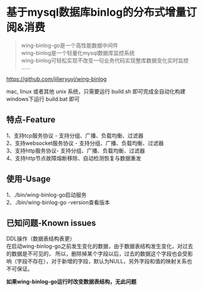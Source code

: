 基于mysql数据库binlog的分布式增量订阅&消费
====
>wing-binlog-go是一个高性能数据中间件    
wing-binlog是一个轻量化mysql数据库监控系统       
wing-binlog可轻松实现不改变一句业务代码实现整库数据变化实时监控          
......              

https://github.com/jilieryuyi/wing-binlog

mac, linux 或者其他 unix 系统，只需要运行 build.sh 即可完成全自动化构建         
windows下运行 build.bat 即可    
  
特点-Feature
----    
1、支持tcp服务协议 - 支持分组、广播、负载均衡、过滤器      
2、支持websocket服务协议 - 支持分组、广播、负载均衡、过滤器      
3、支持http服务协议- 支持分组、广播、负载均衡、过滤器      
4、支持http节点故障熔断移除、自动检测恢复与数据重发      

使用-Usage
----
1、./bin/wing-binlog-go启动服务       
2、./bin/wing-binlog-go -version查看版本    

已知问题-Known issues
----
DDL操作（数据表结构表更）      
在启动wing-binlog-go之前发生变化的数据，由于数据表结构发生变化，对过去的数据是不可见的，
所以，删除掉某个字段以后，过去的数据这个字段也会受影响（字段不存在），对于新增的字段，默认为NULL，另外字段和值的映射关系也不可保证。    
      
<b>如果wing-binlog-go运行时改变数据表结构，无此问题</b>    
